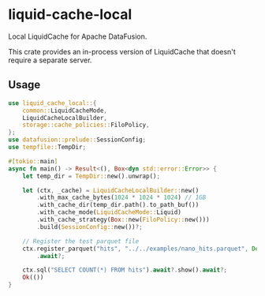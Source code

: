 # liquid-cache-local

Local LiquidCache for Apache DataFusion.

This crate provides an in-process version of LiquidCache that doesn't require a separate server. 

## Usage

```rust
use liquid_cache_local::{
    common::LiquidCacheMode,
    LiquidCacheLocalBuilder,
    storage::cache_policies::FiloPolicy,
};
use datafusion::prelude::SessionConfig;
use tempfile::TempDir;

#[tokio::main]
async fn main() -> Result<(), Box<dyn std::error::Error>> {
    let temp_dir = TempDir::new().unwrap();

    let (ctx, _cache) = LiquidCacheLocalBuilder::new()
        .with_max_cache_bytes(1024 * 1024 * 1024) // 1GB
        .with_cache_dir(temp_dir.path().to_path_buf())
        .with_cache_mode(LiquidCacheMode::Liquid)
        .with_cache_strategy(Box::new(FiloPolicy::new()))
        .build(SessionConfig::new())?;

    // Register the test parquet file
    ctx.register_parquet("hits", "../../examples/nano_hits.parquet", Default::default())
        .await?;

    ctx.sql("SELECT COUNT(*) FROM hits").await?.show().await?;
    Ok(())
}
```